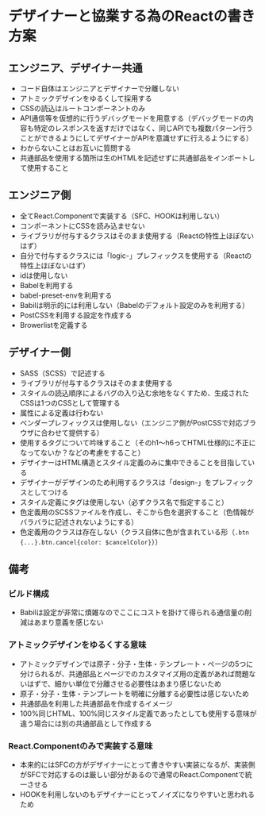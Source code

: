 # デザイナーと協業する為のReactの書き方案
## エンジニア、デザイナー共通
- コード自体はエンジニアとデザイナーで分離しない
- アトミックデザインをゆるくして採用する
- CSSの読込はルートコンポーネントのみ
- API通信等を仮想的に行うデバッグモードを用意する（デバッグモードの内容も特定のレスポンスを返すだけではなく、同じAPIでも複数パターン行うことができるようにしてデザイナーがAPIを意識せずに行えるようにする）
- わからないことはお互いに質問する
- 共通部品を使用する箇所は生のHTMLを記述せずに共通部品をインポートして使用すること

## エンジニア側
- 全てReact.Componentで実装する（SFC、HOOKは利用しない）
- コンポーネントにCSSを読み込ませない
- ライブラリが付与するクラスはそのまま使用する（Reactの特性上ほぼないはず）
- 自分で付与するクラスには「logic-」プレフィックスを使用する（Reactの特性上ほぼないはず）
- idは使用しない
- Babelを利用する
- babel-preset-envを利用する
- Babilは明示的には利用しない（Babelのデフォルト設定のみを利用する）
- PostCSSを利用する設定を作成する
- Browerlistを定義する

## デザイナー側
- SASS（SCSS）で記述する
- ライブラリが付与するクラスはそのまま使用する
- スタイルの読込順序によるバグの入り込む余地をなくすため、生成されたCSSは1つのCSSとして管理する
- 属性による定義は行わない
- ベンダープレフィックスは使用しない（エンジニア側がPostCSSで対応ブラウザに合わせて提供する）
- 使用するタグについて吟味すること（そのh1～h6ってHTML仕様的に不正になってないか？などの考慮をすること）
- デザイナーはHTML構造とスタイル定義のみに集中できることを目指している
- デザイナーがデザインのため利用するクラスは「design-」をプレフィックスとしてつける
- スタイル定義にタグは使用しない（必ずクラス名で指定すること）
- 色定義用のSCSSファイルを作成し、そこから色を選択すること（色情報がバラバラに記述されないようにする）
- 色定義用のクラスは存在しない（クラス自体に色が含まれている形（`.btn {...}.btn.cancel{color: $cancelColor}`））

## 備考
### ビルド構成
- Babilは設定が非常に煩雑なのでここにコストを掛けて得られる通信量の削減はあまり意義を感じない
### アトミックデザインをゆるくする意味
- アトミックデザインでは原子・分子・生体・テンプレート・ページの5つに分けられるが、共通部品とページでのカスタマイズ用の定義があれば問題ないはずで、細かい単位で分離させる必要性はあまり感じないため
- 原子・分子・生体・テンプレートを明確に分離する必要性は感じないため
- 共通部品を利用した共通部品を作成するイメージ
- 100%同じHTML、100%同じスタイル定義であったとしても使用する意味が違う場合には別の共通部品として作成する
### React.Componentのみで実装する意味
- 本来的にはSFCの方がデザイナーにとって書きやすい実装になるが、実装側がSFCで対応するのは厳しい部分があるので通常のReact.Componentで統一させる
- HOOKを利用しないのもデザイナーにとってノイズになりやすいと思われるため
